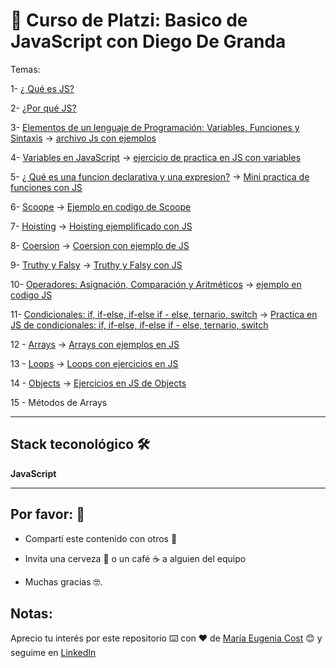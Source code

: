 # :book: Curso de Platzi: Basico de JavaScript con Diego De Granda

Temas:

1- [¿ Qué es JS?](https://github.com/eugenia1984/curso_platzi_basico_js_diego_de_granda/tree/main/01_que_es_js)

2- [¿Por qué JS?](https://github.com/eugenia1984/curso_platzi_basico_js_diego_de_granda/tree/main/02_por_que_js)

3- [Elementos de un lenguaje de Programación: Variables, Funciones y Sintaxis](https://github.com/eugenia1984/curso_platzi_basico_js_diego_de_granda/tree/main/03_elementos_de_lenguaje) -> [archivo Js con ejemplos](https://github.com/eugenia1984/curso_platzi_basico_js_diego_de_granda/tree/main/03_elementos_de_lenguaje/valores.js)

4- [Variables en JavaScript](https://github.com/eugenia1984/curso_platzi_basico_js_diego_de_granda/tree/main/04_variables) -> [ejercicio de practica en JS con variables](https://github.com/eugenia1984/curso_platzi_basico_js_diego_de_granda/tree/main/04_variables/variables.js)

5- [¿ Qué es una funcion declarativa y una expresion?](https://github.com/eugenia1984/curso_platzi_basico_js_diego_de_granda/tree/main/05_funciones) -> [Mini practica de funciones con JS](https://github.com/eugenia1984/curso_platzi_basico_js_diego_de_granda/tree/main/05_funciones/funciones.js)


6- [Scoope](https://github.com/eugenia1984/curso_platzi_basico_js_diego_de_granda/tree/main/06_scoope) -> [Ejemplo en codigo de Scoope](https://github.com/eugenia1984/curso_platzi_basico_js_diego_de_granda/tree/main/06_scoope/scope.js)

7- [Hoisting](https://github.com/eugenia1984/curso_platzi_basico_js_diego_de_granda/tree/main/07_hoisting) ->  [Hoisting ejemplificado con JS](https://github.com/eugenia1984/curso_platzi_basico_js_diego_de_granda/tree/main/07_hoisting/hoisting.js)

8- [Coersion](https://github.com/eugenia1984/curso_platzi_basico_js_diego_de_granda/tree/main/08_coersion) -> [Coersion con ejemplo de JS](https://github.com/eugenia1984/curso_platzi_basico_js_diego_de_granda/tree/main/08_coersion/coersion.js)

9- [Truthy y Falsy](https://github.com/eugenia1984/curso_platzi_basico_js_diego_de_granda/tree/main/09_truthy_falsy)  ->  [Truthy y Falsy con JS](https://github.com/eugenia1984/curso_platzi_basico_js_diego_de_granda/tree/main/09_truthy_falsy/truthy_falsy.js) 

10- [Operadores: Asignación, Comparación y Aritméticos](https://github.com/eugenia1984/curso_platzi_basico_js_diego_de_granda/tree/main/10_operadores) -> [ejemplo en codigo JS](https://github.com/eugenia1984/curso_platzi_basico_js_diego_de_granda/tree/main/10_operadores/operadores.js)

11- [Condicionales: if, if-else, if-else if - else, ternario, switch](https://github.com/eugenia1984/curso_platzi_basico_js_diego_de_granda/tree/main/11_condicionales)  ->  [Practica en JS de condicionales: if, if-else, if-else if - else, ternario, switch](https://github.com/eugenia1984/curso_platzi_basico_js_diego_de_granda/tree/main/11_condicionales/condicionales.js) 

12 - [Arrays](https://github.com/eugenia1984/curso_platzi_basico_js_diego_de_granda/tree/main/12_arrays) -> [Arrays con ejemplos en JS](https://github.com/eugenia1984/curso_platzi_basico_js_diego_de_granda/tree/main/12_arrays/arrays.js) 

13 - [Loops](https://github.com/eugenia1984/curso_platzi_basico_js_diego_de_granda/tree/main/13_loops) -> [Loops con ejercicios en JS](https://github.com/eugenia1984/curso_platzi_basico_js_diego_de_granda/tree/main/13_loops/loops.js)

14 - [Objects](https://github.com/eugenia1984/curso_platzi_basico_js_diego_de_granda/tree/main/13_objects) -> [Ejercicios en JS de Objects](https://github.com/eugenia1984/curso_platzi_basico_js_diego_de_granda/tree/main/13_objects/objects.js)

15 - Métodos de Arrays

---

## Stack teconológico 🛠️

**JavaScript**

---


## Por favor: 🎁

- Compartí este contenido con otros 📢

- Invita una cerveza 🍺 o un café ☕ a alguien del equipo

- Muchas gracias 🤓.


## Notas: 

Aprecio tu interés por este repositorio ⌨️ con ❤️ de [María Eugenia Cost](https://github.com/eugenia1984)  😊 y seguime en [LinkedIn](https://www.linkedin.com/in/mar%C3%ADaeugeniacosta/)
